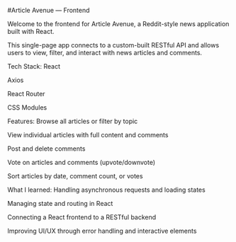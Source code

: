 #Article Avenue — Frontend

Welcome to the frontend for Article Avenue, a Reddit-style news application built with React.

This single-page app connects to a custom-built RESTful API and allows users to view, filter, and interact with news articles and comments.

Tech Stack:
React

Axios

React Router

CSS Modules 

Features:
Browse all articles or filter by topic

View individual articles with full content and comments

Post and delete comments

Vote on articles and comments (upvote/downvote)

Sort articles by date, comment count, or votes

What I learned:
Handling asynchronous requests and loading states

Managing state and routing in React 

Connecting a React frontend to a RESTful backend

Improving UI/UX through error handling and interactive elements
